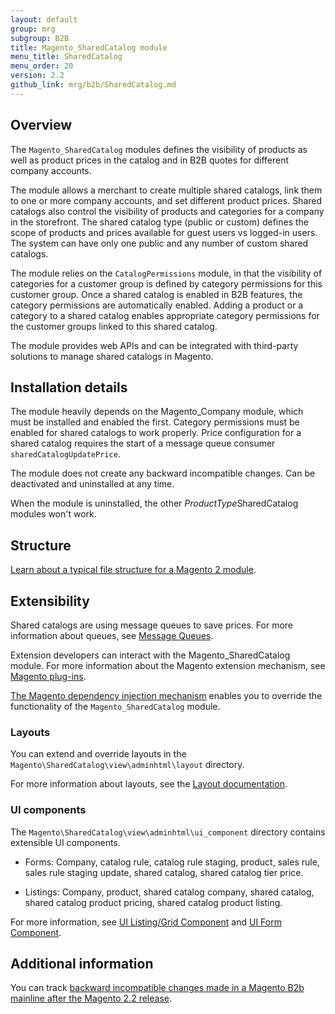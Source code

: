 ```yaml
---
layout: default
group: mrg
subgroup: B2B
title: Magento_SharedCatalog module
menu_title: SharedCatalog
menu_order: 20
version: 2.2
github_link: mrg/b2b/SharedCatalog.md
---
```


## Overview

The `Magento_SharedCatalog` modules defines the visibility of products as well as product prices in the catalog and in B2B quotes for different company accounts.

The module allows a merchant to create multiple shared catalogs, link them to one or more company accounts, and set different product prices. Shared catalogs also control the visibility of products and categories for a company in the storefront. The shared catalog type (public or custom) defines the scope of products and prices available for guest users vs logged-in users. The system can have only one public and any number of custom shared catalogs.

The module relies on the `CatalogPermissions` module, in that the visibility of categories for a customer group is defined by category permissions for this customer group. Once a shared catalog is enabled in B2B features, the category permissions are automatically enabled. Adding a product or a category to a shared catalog enables appropriate category permissions for the customer groups linked to this shared catalog.

The module provides web APIs and can be integrated with third-party solutions to manage shared catalogs in Magento.

## Installation details

The module heavily depends on the Magento_Company module, which must be installed and enabled the first. Category permissions must be enabled for shared catalogs to work properly. Price configuration for a shared catalog requires the start of a message queue consumer `sharedCatalogUpdatePrice`.

The module does not create any backward incompatible changes. Can be deactivated and uninstalled at any time.

When the module is uninstalled, the other <i>ProductType</i>SharedCatalog modules won't work.

## Structure

[Learn about a typical file structure for a Magento 2 module]({{page.baseurl}}extension-dev-guide/build/module-file-structure.html).

## Extensibility

Shared catalogs are using message queues to save prices. For more information about queues, see [Message Queues]({{page.baseurl}}extension-dev-guide/message-queues.html).

Extension developers can interact with the Magento_SharedCatalog module. For more information about the Magento extension mechanism, see [Magento plug-ins]({{page.baseurl}}extension-dev-guide/plugins.html).

[The Magento dependency injection mechanism]({{page.baseurl}}extension-dev-guide/depend-inj.html) enables you to override the functionality of the `Magento_SharedCatalog` module.

### Layouts

You can extend and override layouts in the `Magento\SharedCatalog\view\adminhtml\layout` directory.

For more information about layouts, see the [Layout documentation]({{page.baseurl}}frontend-dev-guide/layouts/layout-overview.html).

### UI components

The `Magento\SharedCatalog\view\adminhtml\ui_component` directory contains extensible UI components.

* Forms: Company, catalog rule, catalog rule staging, product, sales rule, sales rule staging update, shared catalog, shared catalog tier price.

* Listings: Company, product, shared catalog company, shared catalog, shared catalog product pricing, shared catalog product listing.

For more information, see [UI Listing/Grid Component]({{page.baseurl}}ui-components/ui-listing-grid.html) and [UI Form Component]({{page.baseurl}}ui_comp_guide/components/ui-form.html).

## Additional information

You can track [backward incompatible changes made in a Magento B2b mainline after the Magento 2.2 release]({{page.baseurl}}release-notes/changes/b2b_changes.html).
